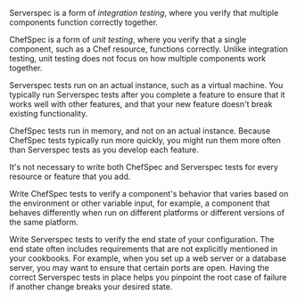 Serverspec is a form of _integration testing_, where you verify that multiple components function correctly together.

ChefSpec is a form of _unit testing_, where you verify that a single component, such as a Chef resource, functions correctly. Unlike integration testing, unit testing does not focus on how multiple components work together.

Serverspec tests run on an actual instance, such as a virtual machine. You typically run Serverspec tests after you complete a feature to ensure that it works well with other features, and that your new feature doesn't break existing functionality.

ChefSpec tests run in memory, and not on an actual instance. Because ChefSpec tests typically run more quickly, you might run them more often than Serverspec tests as you develop each feature.

It's not necessary to write both ChefSpec and Serverspec tests for every resource or feature that you add.

Write ChefSpec tests to verify a component's behavior that varies based on the environment or other variable input, for example, a component that behaves differently when run on different platforms or different versions of the same platform.

Write Serverspec tests to verify the end state of your configuration. The end state often includes requirements that are not explicitly mentioned in your cookbooks. For example, when you set up a web server or a database server, you may want to ensure that certain ports are open. Having the correct Serverspec tests in place helps you pinpoint the root case of failure if another change breaks your desired state.
